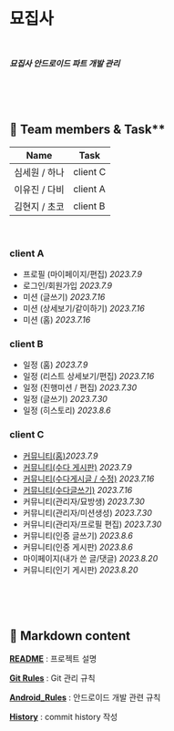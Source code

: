 # 묘집사


</br>

***묘집사 안드로이드 파트 개발 관리***

</br></br></br>

## 🙋 Team members & Task**


| Name | Task |
| --- | --- |
| 심세원 / 하나 | client C |
| 이유진 / 다비 | client A |
| 김현지 / 초코 | client B |

<br/>

### client A
- 프로필 (마이페이지/편집) *2023.7.9*
- 로그인/회원가입 *2023.7.9*
- 미션 (글쓰기) *2023.7.16*
- 미션 (상세보기/같이하기) *2023.7.16*
- 미션 (홈) *2023.7.16*

### client B
- 일정 (홈) *2023.7.9*
- 일정 (리스트 상세보기/편집) *2023.7.16*
- 일정 (진행미션 / 편집) *2023.7.30*
- 일정 (글쓰기) *2023.7.30*
- 일정 (히스토리) *2023.8.6*

### client C
- [커뮤니티(홈)](./H_progress/community_home.md)*2023.7.9*
- [커뮤니티(수다 게시판)](./H_progress/community_board.md) *2023.7.9*
- [커뮤니티(수다게시글 / 수정)](./H_progress/community_post_WE.md) *2023.7.16*
- [커뮤니티(수다글쓰기)](./H_progress/community_post_write.md) *2023.7.16*
- 커뮤니티(관리자/묘방생) *2023.7.30*
- 커뮤니티(관리자/미션생성) *2023.7.30*
- 커뮤니티(관리자/프로필 편집) *2023.7.30*
- 커뮤니티(인증 글쓰기) *2023.8.6*
- 커뮤니티(인증 게시판) *2023.8.6*
- 마이페이지(내가 쓴 글/댓글) *2023.8.20*
- 커뮤니티(인기 게시판) *2023.8.20*

</br></br></br>
## 📁 Markdown content


[**README**](./README.md) : 프로젝트 설명

[**Git Rules**](./Git_Rules.md) : Git 관리 규칙

[**Android_Rules**](./Android_Rules.md) : 안드로이드 개발 관련 규칙

[**History**](./History.md) : commit history 작성
